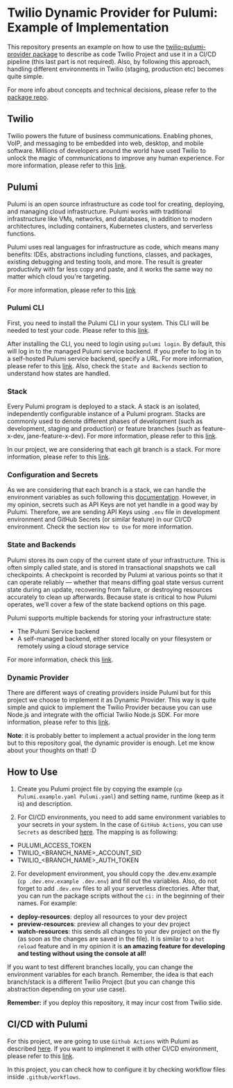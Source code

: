 # Twilio Dynamic Provider for Pulumi: Example of Implementation

This repository presents an example on how to use the [twilio-pulumi-provider package](https://www.npmjs.com/package/twilio-pulumi-provider) to describe as code Twilio Project and use it in a CI/CD pipeline (this last part is not required). Also, by following this approach, handling different environments in Twilio (staging, production etc) becomes quite simple. 

For more info about concepts and technical decisions, please refer to the [package repo](https://github.com/kaiquelupo/twilio-pulumi-provider). 

## Twilio

Twilio powers the future of business communications. Enabling phones, VoIP, and messaging to be embedded into web, desktop, and mobile software. Millions of developers around the world have used Twilio to unlock the magic of communications to improve any human experience. For more information, please refer to this [link](https://www.twilio.com/).

## Pulumi

Pulumi is an open source infrastructure as code tool for creating, deploying, and managing cloud infrastructure. Pulumi works with traditional infrastructure like VMs, networks, and databases, in addition to modern architectures, including containers, Kubernetes clusters, and serverless functions.

Pulumi uses real languages for infrastructure as code, which means many benefits: IDEs, abstractions including functions, classes, and packages, existing debugging and testing tools, and more. The result is greater productivity with far less copy and paste, and it works the same way no matter which cloud you're targeting.

For more information, please refer to this [link](https://www.pulumi.com/docs/intro/concepts/)

### Pulumi CLI

First, you need to install the Pulumi CLI in your system. This CLI will be needed to test your code. Please refer to this [link](https://www.pulumi.com/docs/reference/cli/). 

After installing the CLI, you need to login using `pulumi login`. By default, this will log in to the managed Pulumi service backend. If you prefer to log in to a self-hosted Pulumi service backend, specify a URL. For more information, please refer to this [link](https://www.pulumi.com/docs/reference/cli/pulumi_login/).  Also, check the `State and Backends` section to understand how states are handled.

### Stack

Every Pulumi program is deployed to a stack. A stack is an isolated, independently configurable instance of a Pulumi program. Stacks are commonly used to denote different phases of development (such as development, staging and production) or feature branches (such as feature-x-dev, jane-feature-x-dev). For more information, please refer to this [link](https://www.pulumi.com/docs/intro/concepts/stack/).

In our project, we are considering that each git branch is a stack. For more information, please refer to this [link](https://www.pulumi.com/docs/intro/concepts/organizing-stacks-projects/).

### Configuration and Secrets

As we are considering that each branch is a stack, we can handle the environment variables as such following this [documentation](https://www.pulumi.com/docs/intro/concepts/stack/). However, in my opinion, secrets such as API Keys are not yet handle in a good way by Pulumi. Therefore, we are sending API Keys using `.env` file in development environment and GitHub Secrets (or similar feature) in our CI/CD environment. Check the section `How to Use` for more information.

### State and Backends

Pulumi stores its own copy of the current state of your infrastructure. This is often simply called state, and is stored in transactional snapshots we call checkpoints. A checkpoint is recorded by Pulumi at various points so that it can operate reliably — whether that means diffing goal state versus current state during an update, recovering from failure, or destroying resources accurately to clean up afterwards. Because state is critical to how Pulumi operates, we’ll cover a few of the state backend options on this page.

Pulumi supports multiple backends for storing your infrastructure state:

- The Pulumi Service backend
- A self-managed backend, either stored locally on your filesystem or remotely using a cloud storage service

For more information, check this [link](https://www.pulumi.com/docs/intro/concepts/state/).

### Dynamic Provider

There are different ways of creating providers inside Pulumi but for this project we choose to implement it as Dynamic Provider. This way is quite simple and quick to implement the Twilio Provider because you can use Node.js and integrate with the official Twilio Node.js SDK. For more information, please refer to this [link](https://www.pulumi.com/blog/dynamic-providers/). 

**Note**: it is probably better to implement a actual provider in the long term but to this repository goal, the dynamic provider is enough. Let me know about your thoughts on that! :D 

## How to Use

1. Create you Pulumi project file by copying the example (`cp Pulumi.example.yaml Pulumi.yaml`) and setting name, runtime (keep as it is) and description.

3. For CI/CD environments, you need to add same environment variables to your secrets in your system. In the case of `GitHub Actions`, you can use `Secrets` as described [here](https://docs.github.com/en/actions/configuring-and-managing-workflows/creating-and-storing-encrypted-secrets). The mapping is as following:

- PULUMI_ACCESS_TOKEN
- TWILIO_<BRANCH_NAME>_ACCOUNT_SID
- TWILIO_<BRANCH_NAME>_AUTH_TOKEN

2. For development environment, you should copy the .dev.env.example (`cp .dev.env.example .dev.env`) and fill out the variables. Also, do not forget to add `.dev.env` files to all your serverless directories. After that, you can run the package scripts without the `ci:` in the beginning of their names. For example: 

- **deploy-resources**: deploy all resources to your dev project
- **preview-resources**: preview all changes to your dev project
- **watch-resources**: this sends all changes to your dev project on the fly (as soon as the changes are saved in the file). It is similar to a `hot reload` feature and in my opinion it is **an amazing feature for developing and testing without using the console at all!**

If you want to test different branches locally, you can change the environment variables for each branch. Remember, the idea is that each branch/stack is a different Twilio Project (but you can change this abstraction depending on your use case). 

**Remember:** if you deploy this repository, it may incur cost from Twilio side.    

## CI/CD with Pulumi

For this project, we are going to use `Github Actions` with Pulumi as described [here](https://www.pulumi.com/docs/guides/continuous-delivery/github-actions/). If you want to implmenet it with other CI/CD environment, please refer to this [link](https://www.pulumi.com/docs/guides/continuous-delivery/).

In this project, you can check how to configure it by checking workflow files inside `.github/workflows`.